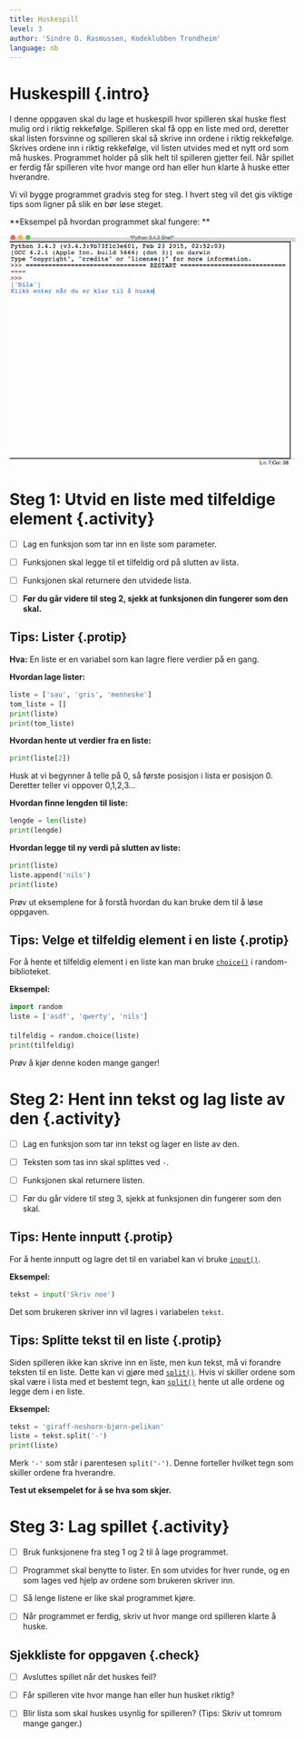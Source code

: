 ```yaml
---
title: Huskespill
level: 3
author: 'Sindre O. Rasmussen, Kodeklubben Trondheim'
language: nb
---
```



# Huskespill {.intro}

I denne oppgaven skal du lage et huskespill hvor spilleren skal huske flest
mulig ord i riktig rekkefølge. Spilleren skal få opp en liste med ord, deretter
skal listen forsvinne og spilleren skal så skrive inn ordene i riktig
rekkefølge. Skrives ordene inn i riktig rekkefølge, vil listen utvides med et
nytt ord som må huskes. Programmet holder på slik helt til spilleren gjetter
feil. Når spillet er ferdig får spilleren vite hvor mange ord han eller hun
klarte å huske etter hverandre.

Vi vil bygge programmet gradvis steg for steg. I hvert steg vil det gis viktige
tips som ligner på slik en bør løse steget.

**Eksempel på hvordan programmet skal fungere: **

![Illustrasjon av et ferdig huskespill](memo.gif)


# Steg 1: Utvid en liste med tilfeldige element {.activity}

- [ ] Lag en funksjon som tar inn en liste som parameter.

- [ ] Funksjonen skal legge til et tilfeldig ord på slutten av lista.

- [ ] Funksjonen skal returnere den utvidede lista.

- [ ] **Før du går videre til steg 2, sjekk at funksjonen din fungerer som den skal.**

## Tips: Lister {.protip}

**Hva:** En liste er en variabel som kan lagre flere verdier på en gang.

**Hvordan lage lister:**

```python
liste = ['sau', 'gris', 'menneske']
tom_liste = []
print(liste)
print(tom_liste)
```

**Hvordan hente ut verdier fra en liste:**

```python
print(liste[2])
```

Husk at vi begynner å telle på 0, så første posisjon i lista er posisjon 0.
Deretter teller vi oppover 0,1,2,3...

**Hvordan finne lengden til liste:**

```python
lengde = len(liste)
print(lengde)
```

**Hvordan legge til ny verdi på slutten av liste:**

```python
print(liste)
liste.append('nils')
print(liste)
```

Prøv ut eksemplene for å forstå hvordan du kan bruke dem til å løse oppgaven.

## Tips: Velge et tilfeldig element i en liste {.protip}

For å hente et tilfeldig element i en liste kan man bruke
[`choice()`](https://docs.python.org/3.4/library/random.html#random.choice)
i random-biblioteket.

**Eksempel:**

```python
import random
liste = ['asdf', 'qwerty', 'nils']

tilfeldig = random.choice(liste)
print(tilfeldig)
```

Prøv å kjør denne koden mange ganger!


# Steg 2: Hent inn tekst og lag liste av den {.activity}

- [ ] Lag en funksjon som tar inn tekst og lager en liste av den.

- [ ] Teksten som tas inn skal splittes ved `-`.

- [ ] Funksjonen skal returnere listen.

- [ ] Før du går videre til steg 3, sjekk at funksjonen din fungerer som den
      skal.

## Tips: Hente innputt {.protip}

For å hente innputt og lagre det til en variabel kan vi bruke [`input()`].

**Eksempel:**

```python
tekst = input('Skriv noe')
```
Det som brukeren skriver inn vil lagres i variabelen `tekst`.

[`input()`]: https://docs.python.org/3.4/library/functions.html#input

## Tips: Splitte tekst til en liste {.protip}

Siden spilleren ikke kan skrive inn en liste, men kun tekst, må vi forandre
teksten til en liste. Dette kan vi gjøre med [`split()`]. Hvis vi skiller ordene
som skal være i lista med et bestemt tegn, kan [`split()`] hente ut alle ordene
og legge dem i en liste.

**Eksempel:**

```python
tekst = 'giraff-neshorn-bjørn-pelikan'
liste = tekst.split('-')
print(liste)
```

Merk `'-'` som står i parentesen `split('-')`. Denne forteller hvilket tegn som
skiller ordene fra hverandre.

**Test ut eksempelet for å se hva som skjer.**

[`split()`]: https://docs.python.org/3/library/stdtypes.html#str.split


# Steg 3: Lag spillet {.activity}

- [ ] Bruk funksjonene fra steg 1 og 2 til å lage programmet.

- [ ] Programmet skal benytte to lister. En som utvides for hver runde, og en
      som lages ved hjelp av ordene som brukeren skriver inn.

- [ ] Så lenge listene er like skal programmet kjøre.

- [ ] Når programmet er ferdig, skriv ut hvor mange ord spilleren klarte å
      huske.

## Sjekkliste for oppgaven {.check}

- [ ] Avsluttes spillet når det huskes feil?

- [ ] Får spilleren vite hvor mange han eller hun husket riktig?

- [ ] Blir lista som skal huskes usynlig for spilleren? (Tips: Skriv ut tomrom
      mange ganger.)

